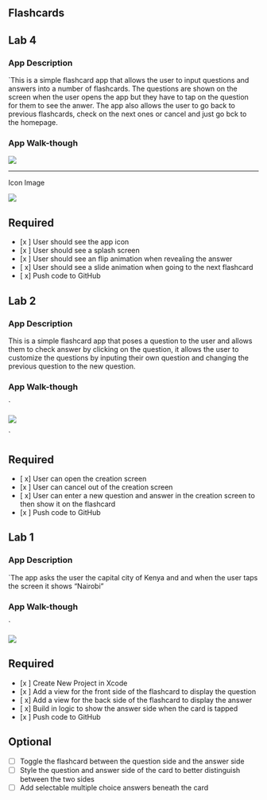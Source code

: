 ## Flashcards


## Lab 4

### App Description
`This is a simple flashcard app that allows the user to input questions and answers into a number of flashcards. The questions are shown on the screen when the user opens the app but they have to tap on the question for them to see the anwer. The app also allows the user to go back to previous flashcards, check on the next ones or cancel and just go bck to the homepage.

### App Walk-though



![](https://i.imgur.com/0uTVxBU.gif)
****
Icon Image

![](https://i.imgur.com/kYFbgCY.jpg)


## Required
- [x ] User should see the app icon 
- [x ] User should see a splash screen
- [x ] User should see an flip animation when revealing the answer
- [ x] User should see a slide animation when going to the next flashcard
- [ x] Push code to GitHub



## Lab 2

### App Description
This is a simple flashcard app that poses a question to the user and allows them to check answer by clicking on the question, it allows the user to customize the questions by inputing their own question and changing the previous question to the new question.

### App Walk-though
`

 ![](https://i.imgur.com/N3qFSiA.gif)


`

## Required
- [ x] User can open the creation screen
- [x ] User can cancel out of the creation screen
- [ x] User can enter a new question and answer in the creation screen to then show it on the flashcard
- [x ] Push code to GitHub


 


## Lab 1

### App Description
`The app asks the user the capital city of Kenya and and when the user taps the screen it shows “Nairobi”

### App Walk-though
`

 ![](https://i.imgur.com/Yx2tRS7.gif)


## Required
- [x ] Create New Project in Xcode
- [x ] Add a view for the front side of the flashcard to display the question
- [ x] Add a view for the back side of the flashcard to display the answer
- [ x] Build in logic to show the answer side when the card is tapped
- [x ] Push code to GitHub
## Optional
- [ ] Toggle the flashcard between the question side and the answer side
- [ ] Style the question and answer side of the card to better distinguish between the two sides
- [ ] Add selectable multiple choice answers beneath the card
